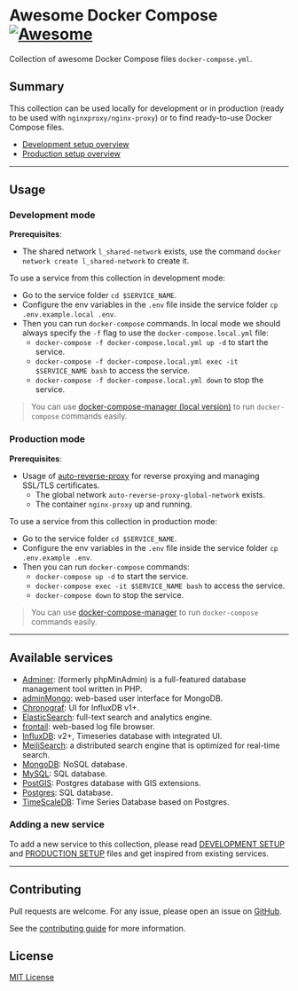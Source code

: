# Awesome Docker Compose [![Awesome](https://awesome.re/badge.svg)](https://www.github.com/naskio/awesome-docker-compose)

Collection of awesome Docker Compose files `docker-compose.yml`.

## Summary

This collection can be used locally for development or in production (ready to be used with `nginxproxy/nginx-proxy`) or
to find ready-to-use Docker Compose files.

- [Development setup overview](./DEVELOPMENT.md)
- [Production setup overview](./PRODUCTION.md)

--------------------------------------------------------------------------------

## Usage

### Development mode

**Prerequisites**:

- The shared network `l_shared-network` exists, use the command `docker network create l_shared-network` to create it.

To use a service from this collection in development mode:

- Go to the service folder `cd $SERVICE_NAME`.
- Configure the env variables in the `.env` file inside the service folder `cp .env.example.local .env`.
- Then you can run `docker-compose` commands. In local mode we should always specify the `-f` flag to use
  the `docker-compose.local.yml` file:
  - `docker-compose -f docker-compose.local.yml up -d` to start the service.
  - `docker-compose -f docker-compose.local.yml exec -it $SERVICE_NAME bash` to access the service.
  - `docker-compose -f docker-compose.local.yml down` to stop the service.

> You can use [docker-compose-manager (local version)](https://github.com/naskio/docker-compose-manager) to run `docker-compose` commands easily.

### Production mode

**Prerequisites**:

- Usage of [auto-reverse-proxy](https://github.com/naskio/docker-nginx-auto-reverse-proxy) for reverse proxying and
  managing SSL/TLS certificates.
  - The global network `auto-reverse-proxy-global-network` exists.
  - The container `nginx-proxy` up and running.

To use a service from this collection in production mode:

- Go to the service folder `cd $SERVICE_NAME`.
- Configure the env variables in the `.env` file inside the service folder `cp .env.example .env`.
- Then you can run `docker-compose` commands:
  - `docker-compose up -d` to start the service.
  - `docker-compose exec -it $SERVICE_NAME bash` to access the service.
  - `docker-compose down` to stop the service.

> You can use [docker-compose-manager](https://github.com/naskio/docker-compose-manager) to run `docker-compose` commands easily.

--------------------------------------------------------------------------------

## Available services

- [Adminer](./adminer): (formerly phpMinAdmin) is a full-featured database management tool written in PHP.
- [adminMongo](./adminmongo): web-based user interface for MongoDB.
- [Chronograf](./chronograf): UI for InfluxDB v1+.
- [ElasticSearch](./elasticsearch): full-text search and analytics engine.
- [frontail](./frontail): web-based log file browser.
- [InfluxDB](./influxdb): v2+, Timeseries database with integrated UI.
- [MeiliSearch](./meilisearch): a distributed search engine that is optimized for real-time search.
- [MongoDB](./mongodb): NoSQL database.
- [MySQL](./mysql): SQL database.
- [PostGIS](./postgis): Postgres database with GIS extensions.
- [Postgres](./postgres): SQL database.
- [TimeScaleDB](./timescaledb): Time Series Database based on Postgres.

### Adding a new service

To add a new service to this collection, please read [DEVELOPMENT SETUP](./DEVELOPMENT.md)
and [PRODUCTION SETUP](./PRODUCTION.md) files and get inspired from existing services.

--------------------------------------------------------------------------------

## Contributing

Pull requests are welcome. For any issue, please open an issue
on [GitHub](https://www.github.com/naskio/awesome-docker-compose/issues).

See the [contributing guide](./CONTRIBUTING.md) for more information.

## License

[MIT License](./LICENSE)